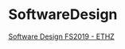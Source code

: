 # SoftwareDesign
[Software Design FS2019 - ETHZ](http://vvz.ethz.ch/Vorlesungsverzeichnis/lerneinheit.view?lang=en&lerneinheitId=129079&semkez=2019S)
